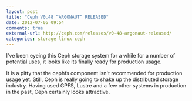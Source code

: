 ```yaml
---
layout: post
title: "Ceph V0.48 “ARGONAUT” RELEASED"
date: 2012-07-05 09:54
comments: true
external-url: http://ceph.com/releases/v0-48-argonaut-released/
categories: storage linux ceph
---
```


I've been eyeing this Ceph storage system for a while for a number of
potential uses, it looks like its finally ready for production usage.

It is a pitty that the cephfs component isn't recommended for
production usage yet. Still, Ceph is really going to shake up the
distributed storage industry. Having used GPFS, Lustre and a few other
systems in production in the past, Ceph certainly looks attractive.
